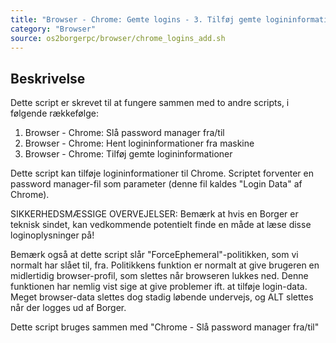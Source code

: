 ```yaml
---
title: "Browser - Chrome: Gemte logins - 3. Tilføj gemte logininformationer"
category: "Browser"
source: os2borgerpc/browser/chrome_logins_add.sh
---
```


## Beskrivelse
Dette script er skrevet til at fungere sammen med to andre scripts, i følgende rækkefølge:
1. Browser - Chrome: Slå password manager fra/til
2. Browser - Chrome: Hent logininformationer fra maskine
3. Browser - Chrome: Tilføj gemte logininformationer

Dette script kan tilføje logininformationer til Chrome.
Scriptet forventer en password manager-fil som parameter (denne fil kaldes "Login Data" af Chrome).

SIKKERHEDSMÆSSIGE OVERVEJELSER:
Bemærk at hvis en Borger er teknisk sindet, kan vedkommende potentielt finde en måde at læse disse loginoplysninger på!

Bemærk også at dette script slår "ForceEphemeral"-politikken, som vi normalt har slået til, fra. Politikkens funktion er normalt at give brugeren en midlertidig browser-profil, som slettes når browseren lukkes ned. Denne funktionen har nemlig vist sige at give problemer ift. at tilføje login-data. Meget browser-data slettes dog stadig løbende undervejs, og ALT slettes når der logges ud af Borger.

Dette script bruges sammen med "Chrome - Slå password manager fra/til"